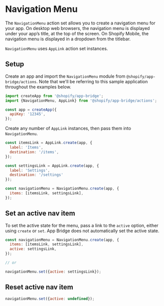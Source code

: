 # Navigation Menu

The `NavigationMenu` action set allows you to create a navigation menu for your app.
On desktop web browsers, the navigation menu is displayed under your app’s title, at the top of the screen.
On Shopify Mobile, the navigation menu is displayed in a dropdown from the titlebar.

`NavigationMenu` uses `AppLink` action set instances.

## Setup

Create an app and import the `NavigationMenu` module from `@shopify/app-bridge/actions`. Note that we'll be referring to this sample application throughout the examples below.

```js
import createApp from '@shopify/app-bridge';
import {NavigationMenu, AppLink} from '@shopify/app-bridge/actions';

const app = createApp({
  apiKey: '12345',
});
```

Create any number of `AppLink` instances, then pass them into `NavigationMenu`.

```js
const itemsLink = AppLink.create(app, {
  label: 'Items',
  destination: '/items',
});

const settingsLink = AppLink.create(app, {
  label: 'Settings',
  destination: '/settings'
});

const navigationMenu = NavigationMenu.create(app, {
  items: [itemsLink, settingsLink],
});
```

## Set an active nav item

To set the active state for the menu, pass a link to the `active` option, either using `create` or `set`.
App Bridge does not automatically set the active state.

```js
const navigationMenu = NavigationMenu.create(app, {
  items: [itemsLink, settingsLink],
  active: settingsLink,
});

// or

navigationMenu.set({active: settingsLink});
```

## Reset active nav item

```js
navigationMenu.set({active: undefined});
```
